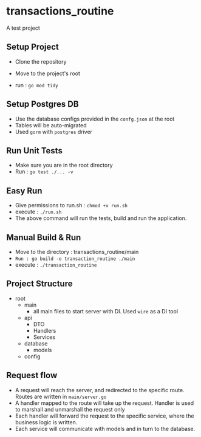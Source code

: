 # transactions_routine
A test project

## Setup Project

- Clone the repository

- Move to the project's root

- run : `go mod tidy`


## Setup Postgres DB
- Use the database configs provided in the `confg.json` at the root
- Tables will be auto-migrated
- Used `gorm` with `postgres` driver


## Run Unit Tests
- Make sure you are in the root directory
- Run : `go test ./... -v`

## Easy Run
- Give permissions to run.sh : `chmod +x run.sh`
- execute : `./run.sh`
- The above command will run the tests, build and run the application.


## Manual Build & Run
- Move to the directory : transactions_routine/main
- `Run : go build -o transaction_routine ./main`
- execute : `./transaction_routine`

    
## Project Structure

- root 
    - main
      - all main files to start server with DI. Used `wire` as a DI tool
    - api
      - DTO
      - Handlers
      - Services
    - database
        - models
    - config

## Request flow
- A request will reach the server, and redirected to the specific route. Routes are written in `main/server.go`
- A handler mapped to the route will take up the request. Handler is used to marshall and unmarshall the request only
- Each handler will forward the request to the specific service, where the business logic is written.
- Each service will communicate with models and in turn to the database.